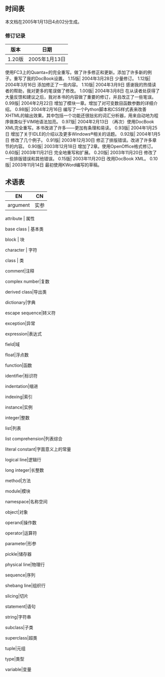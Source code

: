## 时间表
本文档在2005年1月13日4点02分生成。

### 修订记录

 版本 | 日期
--- | --- 
1.20版 |	2005年1月13日
使用FC3上的Quanta+的完全重写。做了许多修正和更新。添加了许多新的例子。重写了我的DocBook设置。
1.15版|	2004年3月28日
少量修订。
1.12版|	2004年3月16日
添加修正了一些内容。
1.10版|	2004年3月9日
感谢我的热情读者的帮助，我对更多的笔误做了修改。
1.00版|	2004年3月8日
在从读者处获得了大量反馈和建议之后，我对本书的内容做了重要的修订，并且改正了一些笔误。
0.99版|	2004年2月22日
增加了模块一章。增加了对可变数目函数参数的详细介绍。
0.98版|	2004年2月16日
编写了一个Python脚本和CSS样式表来改善XHTML的输出效果。其中包括一个功能还很拙劣的词汇分析器，用来自动地为程序做类似于VIM地语法加亮。
0.97版|	2004年2月13日
（再次）使用DocBook XML完全重写。本书改进了许多——更加有条理和易读。
0.93版|	2004年1月25日
增加了关于IDLE的介绍以及更多Windows®相关的话题。
0.92版|	2004年1月5日
修改了几个例子。
0.91版|	2003年12月30日
修正了排版错误。改进了许多章节的内容。
0.90版|	2003年12月18日
增加了2章。使用OpenOffice格式修订。
0.60版|	2003年11月21日
完全地重写和扩展。
0.20版|	2003年11月20日
修改了一些排版错误和其他错误。
0.15版|	2003年11月20日
改用DocBook XML。
0.10版|	2003年11月14日
最初使用KWord编写的草稿。

## 术语表

 EN | CN
--- | ---
argument | 实参

attribute | 属性

base class | 基本类

block | 块

character | 字符

class | 类

comment|注释

complex number|复数

derived class|导出类

dictionary|字典

escape sequence|转义符

exception|异常

expression|表达式

field|域

float|浮点数

function|函数

identifier|标识符

indentation|缩进

indexing|索引

instance|实例

integer|整数

list|列表

list comprehension|列表综合

literal constant|字面意义上的常量

logical line|逻辑行

long integer|长整数

method|方法

module|模块

namespace|名称空间

object|对象

operand|操作数

operator|运算符

parameter|形参

pickle|储存器

physical line|物理行

sequence|序列

shebang line|组织行

slicing|切片

statement|语句

string|字符串

subclass|子类

superclass|超类

tuple|元组

type|类型

variable|变量 